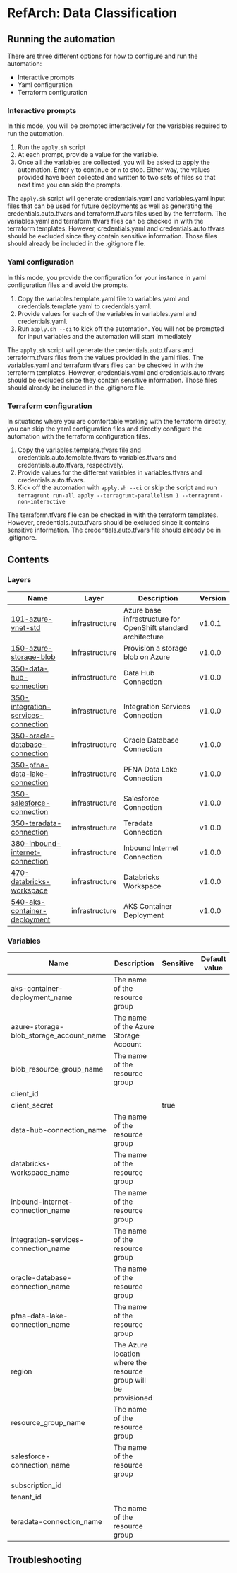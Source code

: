 # RefArch: Data Classification



## Running the automation

There are three different options for how to configure and run the automation:

- Interactive prompts
- Yaml configuration
- Terraform configuration

### Interactive prompts

In this mode, you will be prompted interactively for the variables required to run the automation.

1. Run the `apply.sh` script
2. At each prompt, provide a value for the variable.
3. Once all the variables are collected, you will be asked to apply the automation. Enter `y` to continue or `n` to stop. Either way, the values provided have been collected and written to two sets of files so that next time you can skip the prompts.

The `apply.sh` script will generate credentials.yaml and variables.yaml input files that can be used
for future deployments as well as generating the credentials.auto.tfvars and terraform.tfvars files
used by the terraform. The variables.yaml and terraform.tfvars files can be checked in with the terraform
templates. However, credentials.yaml and credentials.auto.tfvars should be excluded since they contain
sensitive information. Those files should already be included in the .gitignore file.

### Yaml configuration

In this mode, you provide the configuration for your instance in yaml configuration files and avoid
the prompts.

1. Copy the variables.template.yaml file to variables.yaml and credentials.template.yaml to credentials.yaml.
2. Provide values for each of the variables in variables.yaml and credentials.yaml.
3. Run `apply.sh --ci` to kick off the automation. You will not be prompted for input variables and the automation will start immediately

The `apply.sh` script will generate the credentials.auto.tfvars and terraform.tfvars files from the
values provided in the yaml files. The variables.yaml and terraform.tfvars files can be checked in with the terraform
templates. However, credentials.yaml and credentials.auto.tfvars should be excluded since they contain
sensitive information. Those files should already be included in the .gitignore file.

### Terraform configuration

In situations where you are comfortable working with the terraform directly, you can skip the yaml
configuration files and directly configure the automation with the terraform configuration files.

1. Copy the variables.template.tfvars file and credentials.auto.template.tfvars to variables.tfvars and credentials.auto.tfvars, respectively.
2. Provide values for the different variables in variables.tfvars and credentials.auto.tfvars.
3. Kick off the automation with `apply.sh --ci` or skip the script and run `terragrunt run-all apply --terragrunt-parallelism 1 --terragrunt-non-interactive`

The terraform.tfvars file can be checked in with the terraform templates. However, credentials.auto.tfvars
should be excluded since it contains sensitive information. The credentials.auto.tfvars file should
already be in .gitignore.

## Contents

### Layers

| Name | Layer | Description | Version |
|------|-------|-------------|---------|
| [101-azure-vnet-std](./101-azure-vnet-std) | infrastructure | Azure base infrastructure for OpenShift standard architecture | v1.0.1 |
| [150-azure-storage-blob](./150-azure-storage-blob) | infrastructure | Provision a storage blob on Azure | v1.0.0 |
| [350-data-hub-connection](./350-data-hub-connection) | infrastructure | Data Hub Connection | v1.0.0 |
| [350-integration-services-connection](./350-integration-services-connection) | infrastructure | Integration Services Connection | v1.0.0 |
| [350-oracle-database-connection](./350-oracle-database-connection) | infrastructure | Oracle Database Connection | v1.0.0 |
| [350-pfna-data-lake-connection](./350-pfna-data-lake-connection) | infrastructure | PFNA Data Lake Connection | v1.0.0 |
| [350-salesforce-connection](./350-salesforce-connection) | infrastructure | Salesforce Connection | v1.0.0 |
| [350-teradata-connection](./350-teradata-connection) | infrastructure | Teradata Connection | v1.0.0 |
| [380-inbound-internet-connection](./380-inbound-internet-connection) | infrastructure | Inbound Internet Connection | v1.0.0 |
| [470-databricks-workspace](./470-databricks-workspace) | infrastructure | Databricks Workspace | v1.0.0 |
| [540-aks-container-deployment](./540-aks-container-deployment) | infrastructure | AKS Container Deployment | v1.0.0 |

### Variables

| Name | Description | Sensitive | Default value |
|------|-------------|-----------|---------------|
| aks-container-deployment_name | The name of the resource group |  |  |
| azure-storage-blob_storage_account_name | The name of the Azure Storage Account |  |  |
| blob_resource_group_name | The name of the resource group |  |  |
| client_id |  |  |  |
| client_secret |  | true |  |
| data-hub-connection_name | The name of the resource group |  |  |
| databricks-workspace_name | The name of the resource group |  |  |
| inbound-internet-connection_name | The name of the resource group |  |  |
| integration-services-connection_name | The name of the resource group |  |  |
| oracle-database-connection_name | The name of the resource group |  |  |
| pfna-data-lake-connection_name | The name of the resource group |  |  |
| region | The Azure location where the resource group will be provisioned |  |  |
| resource_group_name | The name of the resource group |  |  |
| salesforce-connection_name | The name of the resource group |  |  |
| subscription_id |  |  |  |
| tenant_id |  |  |  |
| teradata-connection_name | The name of the resource group |  |  |

## Troubleshooting


